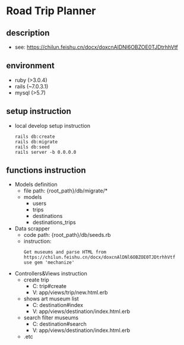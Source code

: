 # Road Trip Planner

## description
- see: https://chilun.feishu.cn/docx/doxcnAlDNl6OBZOE0TJDtrhhVtf

## environment
- ruby (>3.0.4)
- rails (~7.0.3.1)
- mysql (>5.7)

## setup instruction
- local develop setup instruction
  ~~~ 
  rails db:create
  rails db:migrate
  rails db:seed
  rails server -b 0.0.0.0
  
## functions instruction
- Models definition
  - file path: {root_path}/db/migrate/*
  - models
    - users
    - trips
    - destinations
    - destinations_trips
- Data scrapper
  - code path: {root_path}/db/seeds.rb
  - instruction:
    ~~~
    Get museums and parse HTML from https://chilun.feishu.cn/docx/doxcnAlDNl6OBZOE0TJDtrhhVtf
    use gem 'mechanize'
    
- Controllers&Views instruction
  - create trip
    - C: trip#create
    - V: app/views/trip/new.html.erb
  - shows art museum list
    - C: destination#index
    - V: app/views/destination/index.html.erb
  - search filter museums
    - C: destination#search
    - V: app/views/destination/index.html.erb
  - .etc


